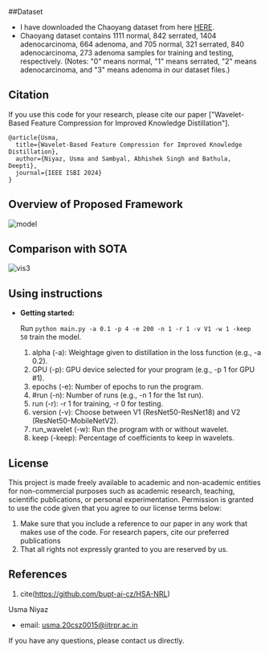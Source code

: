 ##Dataset
- I have downloaded the Chaoyang dataset from here [HERE](https://bupt-ai-cz.github.io/HSA-NRL/).
-  Chaoyang dataset contains 1111 normal, 842 serrated, 1404 adenocarcinoma, 664 adenoma, and 705 normal, 321 serrated, 840 adenocarcinoma, 273 adenoma samples for training and testing, respectively. (Notes: "0" means normal, "1" means serrated, "2" means adenocarcinoma, and "3" means adenoma in our dataset files.)

## Citation
If you use this code for your research, please cite our paper ["Wavelet-Based Feature Compression for Improved Knowledge Distillation"].
```
@article{Usma,
  title={Wavelet-Based Feature Compression for Improved Knowledge Distillation},
  author={Niyaz, Usma and Sambyal, Abhishek Singh and Bathula, Deepti},
  journal={IEEE ISBI 2024}
}
```
## Overview of Proposed Framework
![model](https://github.com/UsmaBhat/Wavelet-Based-Feature-Compression-for-Improved-Knowledge-Distillation/assets/161701323/8b44e018-6ba2-4dc2-88af-9a44c18fe0c7)

## Comparison with SOTA
![vis3](https://github.com/UsmaBhat/Wavelet-Based-Feature-Compression-for-Improved-Knowledge-Distillation/assets/161701323/19d1a8b0-23f3-4561-90f2-0c99be3f22c8)


## Using instructions

- **Getting started:**

    Run `python main.py -a 0.1 -p 4 -e 200 -n 1 -r 1 -v V1 -w 1 -keep 50`  train the model.
    1. alpha (-a): Weightage given to distillation in the loss function (e.g., -a 0.2).
    2. GPU (-p): GPU device selected for your program (e.g., -p 1 for GPU #1).
    3. epochs (-e): Number of epochs to run the program.
    4. #run (-n): Number of runs (e.g., -n 1 for the 1st run).
    5. run (-r): -r 1 for training, -r 0 for testing.
    6. version (-v): Choose between V1 (ResNet50-ResNet18) and V2 (ResNet50-MobileNetV2).
    7. run_wavelet (-w): Run the program with or without wavelet.
    8. keep (-keep): Percentage of coefficients to keep in wavelets.



## License

This project is made freely available to academic and non-academic entities for non-commercial purposes such as academic research, teaching, scientific publications, or personal experimentation. Permission is granted to use the code  given that you agree to our license terms below:

1. Make sure that you include a reference to our paper in any work that makes use of the code. For research papers, cite our preferred publications
2. That all rights not expressly granted to you are reserved by us.




## References
1. cite(https://github.com/bupt-ai-cz/HSA-NRL)



Usma Niyaz
- email: usma.20csz0015@iitrpr.ac.in


If you have any questions, please contact us directly.


